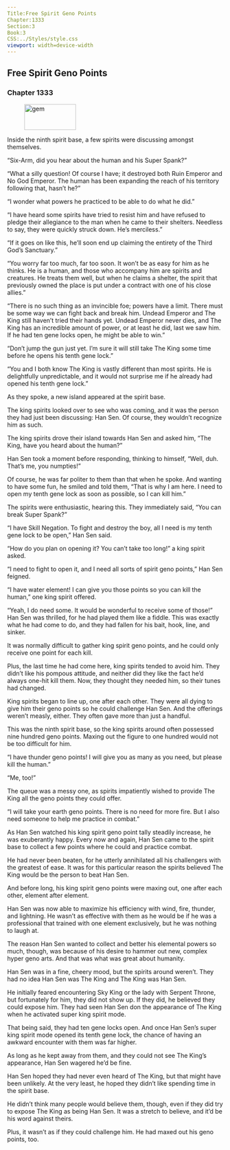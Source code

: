 ```yaml
---
Title:Free Spirit Geno Points 
Chapter:1333 
Section:3 
Book:3 
CSS:../Styles/style.css 
viewport: width=device-width
---
```

  
## Free Spirit Geno Points
### Chapter 1333
  
<figure>
	<img src="../Images/gem.gif" alt="gem" id="gem" width="120" height="60" />
</figure>
  

  
Inside the ninth spirit base, a few spirits were discussing amongst themselves.

“Six-Arm, did you hear about the human and his Super Spank?”

“What a silly question! Of course I have; it destroyed both Ruin Emperor and No God Emperor. The human has been expanding the reach of his territory following that, hasn’t he?”

“I wonder what powers he practiced to be able to do what he did.”

“I have heard some spirits have tried to resist him and have refused to pledge their allegiance to the man when he came to their shelters. Needless to say, they were quickly struck down. He’s merciless.”

“If it goes on like this, he’ll soon end up claiming the entirety of the Third God’s Sanctuary.”

“You worry far too much, far too soon. It won’t be as easy for him as he thinks. He is a human, and those who accompany him are spirits and creatures. He treats them well, but when he claims a shelter, the spirit that previously owned the place is put under a contract with one of his close allies.”

“There is no such thing as an invincible foe; powers have a limit. There must be some way we can fight back and break him. Undead Emperor and The King still haven’t tried their hands yet. Undead Emperor never dies, and The King has an incredible amount of power, or at least he did, last we saw him. If he had ten gene locks open, he might be able to win.”

“Don’t jump the gun just yet. I’m sure it will still take The King some time before he opens his tenth gene lock.”

“You and I both know The King is vastly different than most spirits. He is delightfully unpredictable, and it would not surprise me if he already had opened his tenth gene lock.”

As they spoke, a new island appeared at the spirit base.

The king spirits looked over to see who was coming, and it was the person they had just been discussing: Han Sen. Of course, they wouldn’t recognize him as such.

The king spirits drove their island towards Han Sen and asked him, “The King, have you heard about the human?”

Han Sen took a moment before responding, thinking to himself, “Well, duh. That’s me, you numpties!”

Of course, he was far politer to them than that when he spoke. And wanting to have some fun, he smiled and told them, “That is why I am here. I need to open my tenth gene lock as soon as possible, so I can kill him.”

The spirits were enthusiastic, hearing this. They immediately said, “You can break Super Spank?”

“I have Skill Negation. To fight and destroy the boy, all I need is my tenth gene lock to be open,” Han Sen said.

“How do you plan on opening it? You can’t take too long!” a king spirit asked.

“I need to fight to open it, and I need all sorts of spirit geno points,” Han Sen feigned.

“I have water element! I can give you those points so you can kill the human,” one king spirit offered.

“Yeah, I do need some. It would be wonderful to receive some of those!” Han Sen was thrilled, for he had played them like a fiddle. This was exactly what he had come to do, and they had fallen for his bait, hook, line, and sinker.

It was normally difficult to gather king spirit geno points, and he could only receive one point for each kill.

Plus, the last time he had come here, king spirits tended to avoid him. They didn’t like his pompous attitude, and neither did they like the fact he’d always one-hit kill them. Now, they thought they needed him, so their tunes had changed.

King spirits began to line up, one after each other. They were all dying to give him their geno points so he could challenge Han Sen. And the offerings weren’t measly, either. They often gave more than just a handful.

This was the ninth spirit base, so the king spirits around often possessed nine hundred geno points. Maxing out the figure to one hundred would not be too difficult for him.

“I have thunder geno points! I will give you as many as you need, but please kill the human.”

“Me, too!”

The queue was a messy one, as spirits impatiently wished to provide The King all the geno points they could offer.

“I will take your earth geno points. There is no need for more fire. But I also need someone to help me practice in combat.”

As Han Sen watched his king spirit geno point tally steadily increase, he was exuberantly happy. Every now and again, Han Sen came to the spirit base to collect a few points where he could and practice combat.

He had never been beaten, for he utterly annihilated all his challengers with the greatest of ease. It was for this particular reason the spirits believed The King would be the person to beat Han Sen.

And before long, his king spirit geno points were maxing out, one after each other, element after element.

Han Sen was now able to maximize his efficiency with wind, fire, thunder, and lightning. He wasn’t as effective with them as he would be if he was a professional that trained with one element exclusively, but he was nothing to laugh at.

The reason Han Sen wanted to collect and better his elemental powers so much, though, was because of his desire to hammer out new, complex hyper geno arts. And that was what was great about humanity.

Han Sen was in a fine, cheery mood, but the spirits around weren’t. They had no idea Han Sen was The King and The King was Han Sen.

He initially feared encountering Sky King or the lady with Serpent Throne, but fortunately for him, they did not show up. If they did, he believed they could expose him. They had seen Han Sen don the appearance of The King when he activated super king spirit mode.

That being said, they had ten gene locks open. And once Han Sen’s super king spirit mode opened its tenth gene lock, the chance of having an awkward encounter with them was far higher.

As long as he kept away from them, and they could not see The King’s appearance, Han Sen wagered he’d be fine.

Han Sen hoped they had never even heard of The King, but that might have been unlikely. At the very least, he hoped they didn’t like spending time in the spirit base.

He didn’t think many people would believe them, though, even if they did try to expose The King as being Han Sen. It was a stretch to believe, and it’d be his word against theirs.

Plus, it wasn’t as if they could challenge him. He had maxed out his geno points, too.
